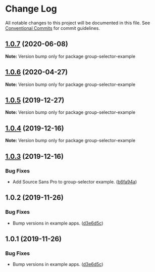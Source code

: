 # Change Log

All notable changes to this project will be documented in this file.
See [Conventional Commits](https://conventionalcommits.org) for commit guidelines.

## [1.0.7](https://git.faithlife.dev/Logos/FaithlifeEquipment/compare/group-selector-example@1.0.6...group-selector-example@1.0.7) (2020-06-08)

**Note:** Version bump only for package group-selector-example





## [1.0.6](https://git.faithlife.dev/Logos/FaithlifeEquipment/compare/group-selector-example@1.0.5...group-selector-example@1.0.6) (2020-04-27)

**Note:** Version bump only for package group-selector-example





## [1.0.5](https://git.faithlife.dev/Logos/FaithlifeEquipment/compare/group-selector-example@1.0.4...group-selector-example@1.0.5) (2019-12-27)

**Note:** Version bump only for package group-selector-example





## [1.0.4](https://git.faithlife.dev/Logos/FaithlifeEquipment/compare/group-selector-example@1.0.3...group-selector-example@1.0.4) (2019-12-16)

**Note:** Version bump only for package group-selector-example





## [1.0.3](https://git.faithlife.dev/Logos/FaithlifeEquipment/compare/group-selector-example@1.0.2...group-selector-example@1.0.3) (2019-12-16)


### Bug Fixes

* Add Source Sans Pro to group-selector example. ([b6fa94a](https://git.faithlife.dev/Logos/FaithlifeEquipment/commits/b6fa94af7125c3cae91e56af62f9d3c2952983ae))





## 1.0.2 (2019-11-26)


### Bug Fixes

* Bump versions in example apps. ([d3e6d5c](https://git.faithlife.dev/Logos/FaithlifeEquipment/commits/d3e6d5c22c02d9ee62db603a4fabeb1aa47ef132))





## 1.0.1 (2019-11-26)


### Bug Fixes

* Bump versions in example apps. ([d3e6d5c](https://git.faithlife.dev/Logos/FaithlifeEquipment/commits/d3e6d5c22c02d9ee62db603a4fabeb1aa47ef132))
